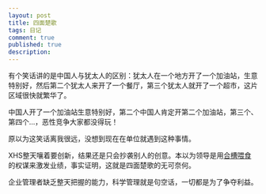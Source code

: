 ```yaml
---
layout: post
title: 四面楚歌
tags: 日记
comment: true
published: true
description: 
---
```


有个笑话讲的是中国人与犹太人的区别：犹太人在一个地方开了一个加油站，生意特别好，然后第二个犹太人来开了一个餐厅，第三个犹太人就开了一个超市，这片区域很快就繁华了。

中国人开了一个加油站生意特别好，第二个中国人肯定开第二个加油站，第三个、第四个…，恶性竞争大家都没得玩！

原以为这笑话离我很远，没想到现在在单位就遇到这种事情。

XHS整天嚷着要创新，结果还是只会抄袭别人的创意。本以为领导是用[合槽喂食](http://pingdan88.i.sohu.com/blog/view/55071959.htm)的权谋来激发业绩，事实证明，这就是四面楚歌的无可奈何。

企业管理者缺乏整天把握的能力，科学管理就是句空话，一切都是为了争夺利益。